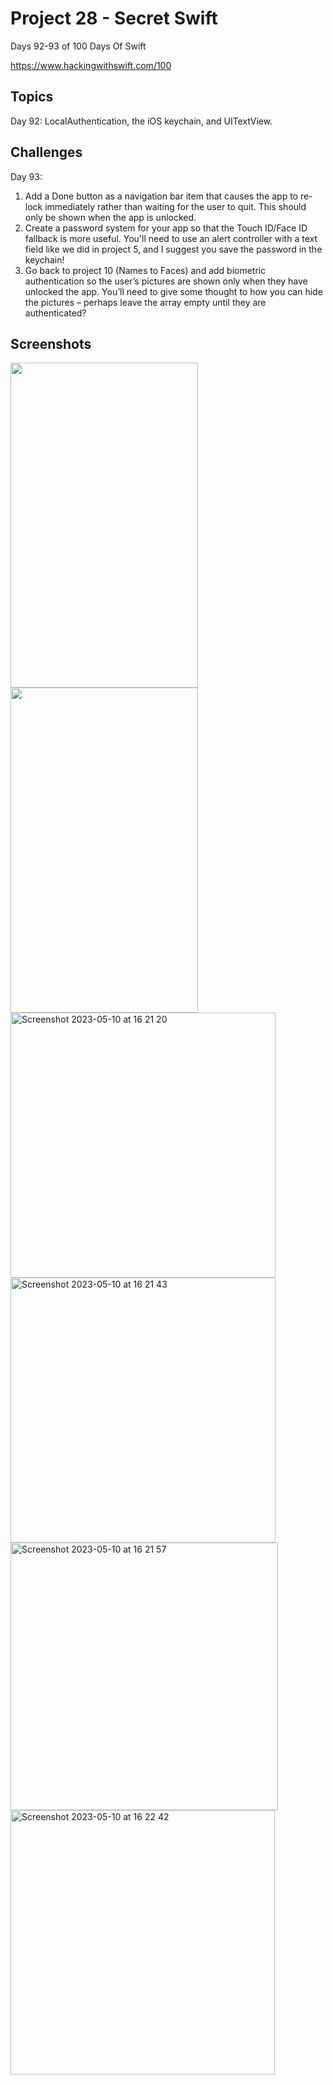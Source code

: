 # Project 28 - Secret Swift

Days 92-93 of 100 Days Of Swift

https://www.hackingwithswift.com/100

## Topics

Day 92: LocalAuthentication, the iOS keychain, and UITextView.

## Challenges

Day 93:

1. Add a Done button as a navigation bar item that causes the app to re-lock immediately rather than waiting for the user to quit. This should only be shown when the app is unlocked.
2. Create a password system for your app so that the Touch ID/Face ID fallback is more useful. You'll need to use an alert controller with a text field like we did in project 5, and I suggest you save the password in the keychain!
3. Go back to project 10 (Names to Faces) and add biometric authentication so the user’s pictures are shown only when they have unlocked the app. You’ll need to give some thought to how you can hide the pictures – perhaps leave the array empty until they are authenticated?

## Screenshots

<img src="https://github.com/vogtmano/Project-28/assets/92689831/6e30e267-cdc7-4362-92b3-c26e2e4a4e86" width=300 height=520>

<img src="https://github.com/vogtmano/Project-28/assets/92689831/7db431d5-ff70-48e5-885e-6a598294204e" width=300 height=520>

<img width="424" alt="Screenshot 2023-05-10 at 16 21 20" src="https://github.com/vogtmano/Project-28/assets/92689831/49ab1bf5-1a75-4d6d-be4b-9dc107c348f6">

<img width="424" alt="Screenshot 2023-05-10 at 16 21 43" src="https://github.com/vogtmano/Project-28/assets/92689831/d62340fe-e662-4bd3-b4a2-522619ea88bc">

<img width="428" alt="Screenshot 2023-05-10 at 16 21 57" src="https://github.com/vogtmano/Project-28/assets/92689831/78727303-61ec-457c-b2c6-3b16391d126c">

<img width="423" alt="Screenshot 2023-05-10 at 16 22 42" src="https://github.com/vogtmano/Project-28/assets/92689831/550f09bb-c7ad-4471-990c-5cd482402cc4">
